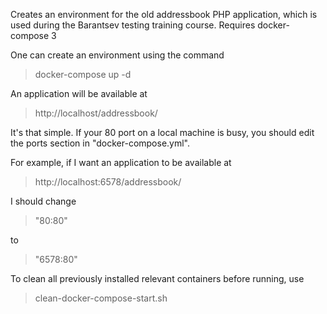 Creates an environment for the old addressbook PHP application,
which is used during the Barantsev testing training course.
Requires docker-compose 3

One can create an environment using the command 

> docker-compose up -d

An application will be available at 

> http://localhost/addressbook/ 

It's that simple. If your 80 port on a local machine is busy, you should edit the 
ports section in "docker-compose.yml".

For example, if I want an application to be available at

> http://localhost:6578/addressbook/

I should change 
> "80:80"

to

> "6578:80"

To clean all previously installed relevant containers before running, use

> clean-docker-compose-start.sh
